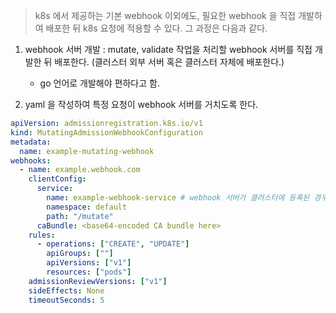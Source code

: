 > k8s 에서 제공하는 기본 webhook 이외에도, 필요한 webhook 을 직접 개발하여 배포한 뒤 k8s 요청에 적용할 수 있다. 그 과정은 다음과 같다.

1. webhook 서버 개발 : mutate, validate 작업을 처리할 webhook 서버를 직접 개발한 뒤 배포한다. (클러스터 외부 서버 혹은 클러스터 자체에 배포한다.)
   - go 언어로 개발해야 편하다고 함.
   


2. yaml 을 작성하여 특정 요청이 webhook 서버를 거치도록 한다.

```yaml
apiVersion: admissionregistration.k8s.io/v1
kind: MutatingAdmissionWebhookConfiguration
metadata:
  name: example-mutating-webhook
webhooks:
  - name: example.webhook.com
    clientConfig:
      service:
        name: example-webhook-service # webhook 서버가 클러스터에 등록된 경우 service 옵션을 붙이고, 외부 서버에 배포된 경우 url 을 작성한다.
        namespace: default
        path: "/mutate"
      caBundle: <base64-encoded CA bundle here>
    rules:
      - operations: ["CREATE", "UPDATE"]
        apiGroups: [""]
        apiVersions: ["v1"]
        resources: ["pods"]
    admissionReviewVersions: ["v1"]
    sideEffects: None
    timeoutSeconds: 5
```